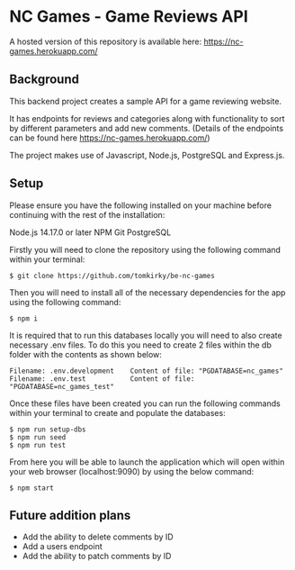# NC Games - Game Reviews API

A hosted version of this repository is available here: https://nc-games.herokuapp.com/

## Background

This backend project creates a sample API for a game reviewing website.

It has endpoints for reviews and categories along with functionality to sort by different parameters and add new comments. (Details of the endpoints can be found here https://nc-games.herokuapp.com/)

The project makes use of Javascript, Node.js, PostgreSQL and Express.js.

## Setup

Please ensure you have the following installed on your machine before continuing with the rest of the installation:

Node.js 14.17.0 or later
NPM
Git
PostgreSQL

Firstly you will need to clone the repository using the following command within your terminal:

```
$ git clone https://github.com/tomkirky/be-nc-games
```

Then you will need to install all of the necessary dependencies for the app using the following command:

```
$ npm i
```

It is required that to run this databases locally you will need to also create necessary .env files. To do this you need to create 2 files within the db folder with the contents as shown below:

```
Filename: .env.development    Content of file: "PGDATABASE=nc_games"
Filename: .env.test           Content of file: "PGDATABASE=nc_games_test"
```

Once these files have been created you can run the following commands within your terminal to create and populate the databases:

```
$ npm run setup-dbs
$ npm run seed
$ npm run test
```

From here you will be able to launch the application which will open within your web browser (localhost:9090) by using the below command:

```
$ npm start
```

## Future addition plans

- Add the ability to delete comments by ID
- Add a users endpoint
- Add the ability to patch comments by ID
